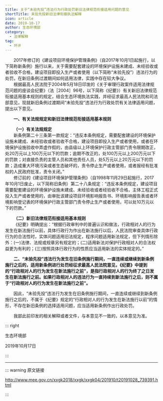 ```yaml
---
title: 关于“未验先投”违法行为行政处罚新旧法律规范衔接适用问题的意见
shortTitle: 未验先投新旧法律衔接执法解释
icon: article
date: 2019-10-17
author: 生态环境部
category:
  - 法律解释
tag:
  - 环评
---
```


<p>&emsp;&emsp;2017年修订的《建设项目环境保护管理条例》（自2017年10月1日起施行，以下简称新条例）施行以来，关于需要配套建设的环境保护设施未建成、未经验收或者验收不合格，建设项目即投入生产或者使用（以下简称“未验先投”）违法行为的处罚，在新旧条例过渡期间如何适用法律，实践中存在较大争议。<br>
&emsp;&emsp;根据最高人民法院于2004年5月18日印发的《关于审理行政案件适用法律规范问题的座谈会纪要》（法［2004］96号，以下简称《纪要》）有关新旧法律规范衔接适用基本规则的规定，结合生态环境执法实践，并经征求最高人民法院和司法部意见，现就新旧条例过渡期间“未验先投”违法行为行政处罚有关法律适用问题，提出以下意见。</p>
<p>&emsp;&emsp;<b>一、有关法规规定和新旧法律规范衔接适用基本规则</b></p>
<p>&emsp;&emsp;<b>（一）有关法规规定</b><br>
&emsp;&emsp;新条例第二十三条第一款规定：“违反本条例规定，需要配套建设的环境保护设施未建成、未经验收或者验收不合格，建设项目即投入生产或者使用，或者在环境保护设施验收中弄虚作假的，由县级以上环境保护行政主管部门责令限期改正，处20万元以上100万元以下的罚款；逾期不改正的，处100万元以上200万元以下的罚款；对直接负责的主管人员和其他责任人员，处5万元以上20万元以下的罚款；造成重大环境污染或者生态破坏的，责令停止生产或者使用，或者报经有批准权的人民政府批准，责令关闭。”<br>
&emsp;&emsp;修订前的《建设项目环境保护管理条例》（自1998年11月29日起施行，2017年10月1日废止，以下简称旧条例）第二十八条规定：“违反本条例规定，建设项目需要配套建设的环境保护设施未建成、未经验收或者经验收不合格，主体工程正式投入生产或者使用的，由审批该建设项目环境影响报告书、环境影响报告表或者环境影响登记表的环境保护行政主管部门责令停止生产或者使用，可以处10万元以下的罚款。”</p>
<p>&emsp;&emsp;<b>（二）新旧法律规范衔接适用基本规则</b><br>
&emsp;&emsp;《纪要》明确提出：“根据行政审判中的普遍认识和做法，行政相对人的行为发生在新法施行以前，具体行政行为作出在新法施行以后，人民法院审查具体行政行为的合法性时，实体问题适用旧法规定，程序问题适用新法规定，但下列情形除外：(一)法律、法规或规章另有规定的；(二)适用新法对保护行政相对人的合法权益更为有利的；(三)按照具体行政行为的性质应当适用新法的实体规定的。”</p>
<p>&emsp;&emsp;<b>二、“未验先投”违法行为发生在旧条例施行期间，一直连续或继续到新条例施行之后的，适用新条例进行处罚经征求最高人民法院意见，《纪要》中提到的“行政相对人的行为发生在新法施行之前”，是指行政相对人的行为终了之日发生在新法施行之前。如果行政相对人的违法行为一直持续到新法施行之后，则不属于“行政相对人的行为发生在新法施行之前”。</b></p>
<p>&emsp;&emsp;因此，“未验先投”违法行为发生在旧条例施行期间，一直连续或继续到新条例施行之后的，不属于《纪要》规定的“行政相对人的行为发生在新法施行以前”的情形，不存在新旧条例的选择适用问题，应当适用新条例作出行政处罚。</p>
<p>&emsp;&emsp;我部此前印发的相关解释或者文件，与本意见不一致的，以本意见为准。</p>

::: right

生态环境部

2019年10月17日

:::

---

::: warning 原文链接

<http://www.mee.gov.cn/xxgk2018/xxgk/xxgk04/201910/t20191028_739391.html>

:::